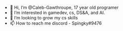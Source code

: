 - 👋 Hi, I’m @Caleb-Gawthroupe, 17 year old programer
- 👀 I’m interested in gamedev, cs, DS&A, and AI.
- 💞️ I’m looking to grow my cs skills
- 📫 How to reach me discord - Spingky#9476

<!---
Caleb-Gawthroupe/Caleb-Gawthroupe is a ✨ special ✨ repository because its `README.md` (this file) appears on your GitHub profile.
You can click the Preview link to take a look at your changes.
--->
